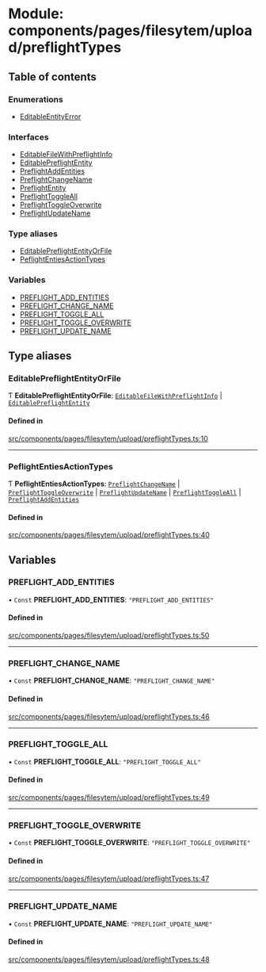 # Module: components/pages/filesytem/upload/preflightTypes

## Table of contents

### Enumerations

- [EditableEntityError](../wiki/components.pages.filesytem.upload.preflightTypes.EditableEntityError)

### Interfaces

- [EditableFileWithPreflightInfo](../wiki/components.pages.filesytem.upload.preflightTypes.EditableFileWithPreflightInfo)
- [EditablePreflightEntity](../wiki/components.pages.filesytem.upload.preflightTypes.EditablePreflightEntity)
- [PreflightAddEntities](../wiki/components.pages.filesytem.upload.preflightTypes.PreflightAddEntities)
- [PreflightChangeName](../wiki/components.pages.filesytem.upload.preflightTypes.PreflightChangeName)
- [PreflightEntity](../wiki/components.pages.filesytem.upload.preflightTypes.PreflightEntity)
- [PreflightToggleAll](../wiki/components.pages.filesytem.upload.preflightTypes.PreflightToggleAll)
- [PreflightToggleOverwrite](../wiki/components.pages.filesytem.upload.preflightTypes.PreflightToggleOverwrite)
- [PreflightUpdateName](../wiki/components.pages.filesytem.upload.preflightTypes.PreflightUpdateName)

### Type aliases

- [EditablePreflightEntityOrFile](../wiki/components.pages.filesytem.upload.preflightTypes#editablepreflightentityorfile)
- [PeflightEntiesActionTypes](../wiki/components.pages.filesytem.upload.preflightTypes#peflightentiesactiontypes)

### Variables

- [PREFLIGHT\_ADD\_ENTITIES](../wiki/components.pages.filesytem.upload.preflightTypes#preflight_add_entities)
- [PREFLIGHT\_CHANGE\_NAME](../wiki/components.pages.filesytem.upload.preflightTypes#preflight_change_name)
- [PREFLIGHT\_TOGGLE\_ALL](../wiki/components.pages.filesytem.upload.preflightTypes#preflight_toggle_all)
- [PREFLIGHT\_TOGGLE\_OVERWRITE](../wiki/components.pages.filesytem.upload.preflightTypes#preflight_toggle_overwrite)
- [PREFLIGHT\_UPDATE\_NAME](../wiki/components.pages.filesytem.upload.preflightTypes#preflight_update_name)

## Type aliases

### EditablePreflightEntityOrFile

Ƭ **EditablePreflightEntityOrFile**: [`EditableFileWithPreflightInfo`](../wiki/components.pages.filesytem.upload.preflightTypes.EditableFileWithPreflightInfo) \| [`EditablePreflightEntity`](../wiki/components.pages.filesytem.upload.preflightTypes.EditablePreflightEntity)

#### Defined in

[src/components/pages/filesytem/upload/preflightTypes.ts:10](https://github.com/ExperimentsByFileFighter/WebApp-PoC-technical-Documentation/blob/5171d3e/src/components/pages/filesytem/upload/preflightTypes.ts#L10)

___

### PeflightEntiesActionTypes

Ƭ **PeflightEntiesActionTypes**: [`PreflightChangeName`](../wiki/components.pages.filesytem.upload.preflightTypes.PreflightChangeName) \| [`PreflightToggleOverwrite`](../wiki/components.pages.filesytem.upload.preflightTypes.PreflightToggleOverwrite) \| [`PreflightUpdateName`](../wiki/components.pages.filesytem.upload.preflightTypes.PreflightUpdateName) \| [`PreflightToggleAll`](../wiki/components.pages.filesytem.upload.preflightTypes.PreflightToggleAll) \| [`PreflightAddEntities`](../wiki/components.pages.filesytem.upload.preflightTypes.PreflightAddEntities)

#### Defined in

[src/components/pages/filesytem/upload/preflightTypes.ts:40](https://github.com/ExperimentsByFileFighter/WebApp-PoC-technical-Documentation/blob/5171d3e/src/components/pages/filesytem/upload/preflightTypes.ts#L40)

## Variables

### PREFLIGHT\_ADD\_ENTITIES

• `Const` **PREFLIGHT\_ADD\_ENTITIES**: ``"PREFLIGHT_ADD_ENTITIES"``

#### Defined in

[src/components/pages/filesytem/upload/preflightTypes.ts:50](https://github.com/ExperimentsByFileFighter/WebApp-PoC-technical-Documentation/blob/5171d3e/src/components/pages/filesytem/upload/preflightTypes.ts#L50)

___

### PREFLIGHT\_CHANGE\_NAME

• `Const` **PREFLIGHT\_CHANGE\_NAME**: ``"PREFLIGHT_CHANGE_NAME"``

#### Defined in

[src/components/pages/filesytem/upload/preflightTypes.ts:46](https://github.com/ExperimentsByFileFighter/WebApp-PoC-technical-Documentation/blob/5171d3e/src/components/pages/filesytem/upload/preflightTypes.ts#L46)

___

### PREFLIGHT\_TOGGLE\_ALL

• `Const` **PREFLIGHT\_TOGGLE\_ALL**: ``"PREFLIGHT_TOGGLE_ALL"``

#### Defined in

[src/components/pages/filesytem/upload/preflightTypes.ts:49](https://github.com/ExperimentsByFileFighter/WebApp-PoC-technical-Documentation/blob/5171d3e/src/components/pages/filesytem/upload/preflightTypes.ts#L49)

___

### PREFLIGHT\_TOGGLE\_OVERWRITE

• `Const` **PREFLIGHT\_TOGGLE\_OVERWRITE**: ``"PREFLIGHT_TOGGLE_OVERWRITE"``

#### Defined in

[src/components/pages/filesytem/upload/preflightTypes.ts:47](https://github.com/ExperimentsByFileFighter/WebApp-PoC-technical-Documentation/blob/5171d3e/src/components/pages/filesytem/upload/preflightTypes.ts#L47)

___

### PREFLIGHT\_UPDATE\_NAME

• `Const` **PREFLIGHT\_UPDATE\_NAME**: ``"PREFLIGHT_UPDATE_NAME"``

#### Defined in

[src/components/pages/filesytem/upload/preflightTypes.ts:48](https://github.com/ExperimentsByFileFighter/WebApp-PoC-technical-Documentation/blob/5171d3e/src/components/pages/filesytem/upload/preflightTypes.ts#L48)
